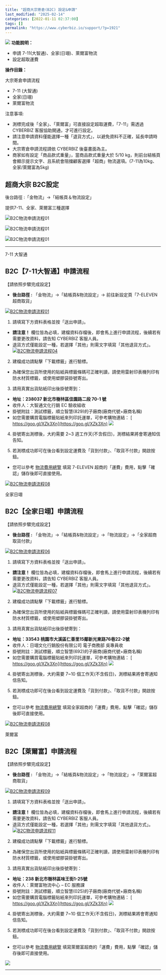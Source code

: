 ```yaml
---
title: "超商大宗寄倉(B2C) 設定&申請"
last_modified: "2025-02-14"
categories: [2022-01-11 02:37:00]
tags: []
permalink: "https://www.cyberbiz.io/support/?p=1921"
---
```


![](https://www.cyberbiz.io/support/wp-content/uploads/2021/08/企業版.png)
**功能說明：**  

* 申請 7-11(大智通)、全家(日翊)、萊爾富物流
* 設定超取運費

**操作目錄：**

大宗寄倉申請流程

* 7-11 (大智通) 
* 全家(日翊) 
* 萊爾富物流 

注意事項:  

* 測標完成後「全家」、「萊爾富」可直接設定超取運費，「7-11」需透過 CYBERBIZ 客服協助開通，才可進行設定。
* 請注意申請資料僅能選擇一種「退貨方式」，以避免資料不正確，延長申請時間。
* 大宗寄倉申請流程請依 CYBERBIZ 後臺畫面為主。
* 商家如有設定「商品款式重量」，當商品款式重量大於 5/10 kg，則前台結帳頁會顯示提示文字、且系統會阻擋顧客選擇「超商」物流選項。(7-11為10kg、全家/萊爾富為5kg)



## 超商大宗 B2C設定

後台路徑 :「金物流」→「結帳頁＆物流設定」  

提供7-11、全家、萊爾富三種選擇  


![B2C物流申請流程01](https://www.cyberbiz.io/support/wp-content/uploads/2022/01/B2C物流申請流程01-1.png)

![B2C物流申請流程01](https://www.cyberbiz.io/support/wp-content/uploads/2022/01/B2C物流申請流程01-2.png)

![B2C物流申請流程01](https://www.cyberbiz.io/support/wp-content/uploads/2022/01/B2C物流申請流程01-3.png)

* * *

7-11 大智通

## B2C【7-11大智通】申請流程

【請依照步驟完成設定】

* **後台路徑 :** 「金物流」→「結帳頁&物流設定」→ 前往新設定頁「7-ELEVEN 超商取貨」  


[![B2C物流申請流程01](https://www.cyberbiz.io/support/wp-content/uploads/2022/01/B2C物流申請流程01.png)](https://www.cyberbiz.io/support/wp-content/uploads/2022/01/B2C物流申請流程01.png)  

1. 請填寫下方資料表格並按「送出申請」。 
* **請注意！** 欄位皆為必填，建檔資料存檔後，即會馬上進行申請流程，後續若有需要更改資料，請告知 CYBERBIZ 客服人員。
* 退貨方式僅能設定一種，若選擇「其他」則需文字填寫「其他退貨方式」。
[![B2C物流申請流程04](https://www.cyberbiz.io/support/wp-content/uploads/2022/01/B2C物流申請流程04.png)](https://www.cyberbiz.io/support/wp-content/uploads/2022/01/B2C物流申請流程04.png)  


2. 建檔成功請點擊「下載標籤」進行驗標。  

* 為確保您出貨所使用的貼紙與標籤條碼可正確判讀，請使用雷射印表機列印有防水材質標籤，或使用塑膠袋掛號寄出。


3. 請用真實出貨貼紙印出後掛號寄到：   

* **地址：238037 新北市樹林區佳園路二段 70-1 號**
* 收件人：大智通文化行銷 EC 驗收組收
* 掛號附註：測試標籤，順立智慧(829)的子廠商(廠商代號+廠商名稱) 
* 如您需要購買電腦標籤貼紙來列印託運單，可參考購物連結： [ https://goo.gl/XZk3Xn](https://goo.gl/XZk3Xn)
[![](https://www.cyberbiz.io/support/wp-content/uploads/B2C物流申請流程05.png)](https://www.cyberbiz.io/support/wp-content/uploads/B2C物流申請流程05.png)

4. 掛號寄出測標後，大約需要 2~3 週工作天(不含假日)，測標結果將會寄通知信告知。


5. 若測標成功即可在後台看到設定運費及「貨到付款」、「取貨不付款」開啟按鈕。  

* 您可以參考 [物流費用總覽](https://docs.google.com/spreadsheets/d/1YBWaHV9WSIX4ttETU8NPFQQhTl4h_C49/edit#gid=2117590168
) 填寫 7-ELEVEN 超商的「運費」費用，點擊「確認」儲存後即可直接使用。

[![B2C物流申請流程08](https://www.cyberbiz.io/support/wp-content/uploads/2022/01/B2C物流申請流程08.png)](https://www.cyberbiz.io/support/wp-content/uploads/2022/01/B2C物流申請流程08.png)  

全家日翊

## B2C【全家日翊】申請流程

【請依照步驟完成設定】

* **後台路徑 :** 「金物流」→「結帳頁&物流設定」→「物流設定」→「全家超商取貨付款」  


[![B2C物流申請流程06](https://www.cyberbiz.io/support/wp-content/uploads/2022/01/B2C物流申請流程06.png)](https://www.cyberbiz.io/support/wp-content/uploads/2022/01/B2C物流申請流程06.png)  

1. 請填寫下方資料表格並按「送出申請」。 
* **請注意！** 欄位皆為必填，建檔資料存檔後，即會馬上進行申請流程，後續若有需要更改資料，請告知 CYBERBIZ 客服人員。
* 退貨方式僅能設定一種，若選擇「其他」則需文字填寫「其他退貨方式」。
[![B2C物流申請流程07](https://www.cyberbiz.io/support/wp-content/uploads/2022/01/B2C物流申請流程07.png)](https://www.cyberbiz.io/support/wp-content/uploads/2022/01/B2C物流申請流程07.png)  


2. 建檔成功請點擊「下載標籤」進行驗標。  

* 為確保您出貨所使用的貼紙與標籤條碼可正確判讀，請使用雷射印表機列印有防水材質標籤，或使用塑膠袋掛號寄出。


3. 請用真實出貨貼紙印出後掛號寄到：   

* **地址：33543 桃園市大溪區仁善里15鄰新光東路76巷22-2號**
* 收件人：日翊文化行銷股份有限公司 電子商務部 吳專員收
* 掛號附註：測試標籤，順立智慧(692)的子廠商(廠商代號+廠商名稱) 
* 如您需要購買電腦標籤貼紙來列印託運單，可參考購物連結： [ https://goo.gl/XZk3Xn](https://goo.gl/XZk3Xn)
[![](https://www.cyberbiz.co/support/wp-content/uploads/2020/03/全家B2C03.jpg)](https://www.cyberbiz.co/support/wp-content/uploads/2020/03/全家B2C03.jpg)

4. 掛號寄出測標後，大約需要 7~10 個工作天(不含假日)，測標結果將會寄通知信告知。


5. 若測標成功即可在後台看到設定運費及「貨到付款」、「取貨不付款」開啟按鈕。  

* 您可以參考 [物流費用總覽](https://docs.google.com/spreadsheets/d/1YBWaHV9WSIX4ttETU8NPFQQhTl4h_C49/edit#gid=2117590168
) 填寫全家超商的「運費」費用，點擊「確認」儲存後即可直接使用。

[![B2C物流申請流程08](https://www.cyberbiz.io/support/wp-content/uploads/2022/01/B2C物流申請流程08.png)](https://www.cyberbiz.io/support/wp-content/uploads/2022/01/B2C物流申請流程08.png)  

萊爾富

## B2C【萊爾富】申請流程

【請依照步驟完成設定】

* **後台路徑 :** 「金物流」→「結帳頁&物流設定」→「物流設定」→「萊爾富超商取貨」  


[![B2C物流申請流程09](https://www.cyberbiz.io/support/wp-content/uploads/2022/01/B2C物流申請流程09.png)](https://www.cyberbiz.io/support/wp-content/uploads/2022/01/B2C物流申請流程09.png)  


1. 請填寫下方資料表格並按「送出申請」。 
* **請注意！** 欄位皆為必填，建檔資料存檔後，即會馬上進行申請流程，後續若有需要更改資料，請告知 CYBERBIZ 客服人員。
* 退貨方式僅能設定一種，若選擇「其他」則需文字填寫「其他退貨方式」。
[![B2C物流申請流程11](https://www.cyberbiz.io/support/wp-content/uploads/B2C物流申請流程13.png)](https://www.cyberbiz.io/support/wp-content/uploads/B2C物流申請流程13.png)  

2. 建檔成功請點擊「下載標籤」進行驗標。  

* 為確保您出貨所使用的貼紙與標籤條碼可正確判讀，請使用雷射印表機列印有防水材質標籤，或使用塑膠袋掛號寄出。


3. 請用真實出貨貼紙印出後掛號寄到：   

* **地址：238 新北市樹林區味王街1-25號**
* 收件人：萊爾富物流中心 – EC 服務課
* 掛號附註：測試標籤，順立智慧(025)的子廠商(廠商代號+廠商名稱) 
* 如您需要購買電腦標籤貼紙來列印託運單，可參考購物連結： [ https://goo.gl/XZk3Xn](https://goo.gl/XZk3Xn)
[![](https://www.cyberbiz.co/support/wp-content/uploads/2020/03/萊爾富B2C02.png)](https://www.cyberbiz.co/support/wp-content/uploads/2020/03/萊爾富B2C02.png)

4. 掛號寄出測標後，大約需要 7~10 個工作天(不含假日)，測標結果將會寄通知信告知。


5. 若測標成功即可在後台看到設定運費及「貨到付款」、「取貨不付款」開啟按鈕。  

* 您可以參考 [物流費用總覽](https://docs.google.com/spreadsheets/d/1YBWaHV9WSIX4ttETU8NPFQQhTl4h_C49/edit#gid=2117590168
) 填寫萊爾富超商的「運費」費用，點擊「確認」儲存後即可直接使用。

[![](https://www.cyberbiz.io/support/wp-content/uploads/新版萊爾富B2C04.png)](https://www.cyberbiz.io/support/wp-content/uploads/新版萊爾富B2C04.png)

* * *

